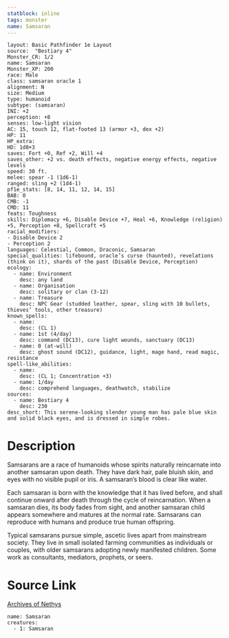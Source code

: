 ```yaml
---
statblock: inline
tags: monster
name: Samsaran
---
```

```statblock
layout: Basic Pathfinder 1e Layout
source:  "Bestiary 4"
Monster_CR: 1/2
name: Samsaran
Monster_XP: 200
race: Male
class: samsaran oracle 1
alignment: N
size: Medium
type: humanoid
subtype: (samsaran)
INI: +2
perception: +8
senses: low-light vision
AC: 15, touch 12, flat-footed 13 (armor +3, dex +2)
HP: 11
HP_extra: 
HD: 1d8+3
saves: Fort +0, Ref +2, Will +4
saves_other: +2 vs. death effects, negative energy effects, negative levels
speed: 30 ft.
melee: spear -1 (1d6-1)
ranged: sling +2 (1d4-1)
pf1e_stats: [8, 14, 11, 12, 14, 15]
BAB: 0
CMB: -1
CMD: 11
feats: Toughness
skills: Diplomacy +6, Disable Device +7, Heal +6, Knowledge (religion) +5, Perception +8, Spellcraft +5
racial_modifiers:
- Disable Device 2
- Perception 2
languages: Celestial, Common, Draconic, Samsaran
special_qualities: lifebound, oracle’s curse (haunted), revelations (think on it), shards of the past (Disable Device, Perception)
ecology:
  - name: Environment
    desc: any land
  - name: Organisation
    desc: solitary or clan (3-12)
  - name: Treasure
    desc: NPC Gear (studded leather, spear, sling with 10 bullets, thieves’ tools, other treasure)
known_spells:
  - name:
    desc: (CL 1)
  - name: 1st (4/day)
    desc: command (DC13), cure light wounds, sanctuary (DC13)
  - name: 0 (at-will)
    desc: ghost sound (DC12), guidance, light, mage hand, read magic, resistance
spell-like_abilities:
  - name:
    desc: (CL 1; Concentration +3)
  - name: 1/day
    desc: comprehend languages, deathwatch, stabilize
sources:
  - name: Bestiary 4
    desc: 230
desc_short: This serene-looking slender young man has pale blue skin and solid black eyes, and is dressed in simple robes.
```
# Description
Samsarans are a race of humanoids whose spirits naturally reincarnate into another samsaran upon death. They have dark hair, pale bluish skin, and eyes with no visible pupil or iris. A samsaran’s blood is clear like water.

Each samsaran is born with the knowledge that it has lived before, and shall continue onward after death through the cycle of reincarnation. When a samsaran dies, its body fades from sight, and another samsaran child appears somewhere and matures at the normal rate. Samsarans can reproduce with humans and produce true human offspring.

Typical samsarans pursue simple, ascetic lives apart from mainstream society. They live in small isolated farming communities as individuals or couples, with older samsarans adopting newly manifested children. Some work as consultants, mediators, prophets, or seers.
# Source Link
[Archives of Nethys](https://aonprd.com/MonsterDisplay.aspx?ItemName=Samsaran)
```encounter-table
name: Samsaran
creatures:
  - 1: Samsaran
```

